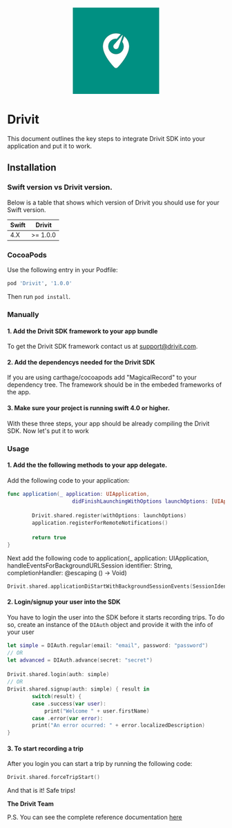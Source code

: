 <p align="center">
  <img height="200" src="logo.png" />
</p>

# Drivit

This document outlines the key steps to integrate Drivit SDK into your application and put it to work.

## Installation

### Swift version vs Drivit version.

Below is a table that shows which version of Drivit you should use for
your Swift version.

| Swift | Drivit          |
| ----- | --------------- |
| 4.X   | >= 1.0.0        |


### CocoaPods

Use the following entry in your Podfile:

```rb
pod 'Drivit', '1.0.0'
```

Then run `pod install`.

### Manually

#### 1. Add the Drivit SDK framework to your app bundle

To get the Drivit SDK framework contact us at support@drivit.com.

#### 2. Add the dependencys needed for the Drivit SDK

If you are using carthage/cocoapods add "MagicalRecord" to your dependency tree. The framework should be in the embeded frameworks of the app.

#### 3. Make sure your project is running swift 4.0 or higher.

With these three steps, your app should be already compiling the Drivit SDK. Now let's put it to work

### Usage

#### 1. Add the the following methods to your app delegate.
Add the following code to your application:
```swift
func application(_ application: UIApplication,
                     didFinishLaunchingWithOptions launchOptions: [UIApplicationLaunchOptionsKey: Any]?) -> Bool {

        Drivit.shared.register(withOptions: launchOptions)
        application.registerForRemoteNotifications()

        return true
}
```
Next add the following code to application(_ application: UIApplication, handleEventsForBackgroundURLSession identifier: String, completionHandler: @escaping () -> Void)
```swift
Drivit.shared.applicationDiStartWithBackgroundSessionEvents(SessionIdentifier: identifier, completion: completionHandler)
```

#### 2. Login/signup your user into the SDK
You have to login the user into the SDK before it starts recording trips. To do so, create an instance of the ```DIAuth``` object and provide it with the info of your user

```swift
let simple = DIAuth.regular(email: "email", password: "password")
// OR
let advanced = DIAuth.advance(secret: "secret")
            
Drivit.shared.login(auth: simple)
// OR
Drivit.shared.signup(auth: simple) { result in                
        switch(result) {
        case .success(var user): 
            print("Welcome " + user.firstName)
        case .error(var error): 
        print("An error ocurred: " + error.localizedDescription)
}
```

#### 3. To start recording a trip
After you login you can start a trip by running the following code:

```swift
Drivit.shared.forceTripStart()
```


And that is it! Safe trips!

**The Drivit Team**



P.S. You can see the complete reference documentation [here](https://drivitapp.github.io/ios-sdk-sample/)